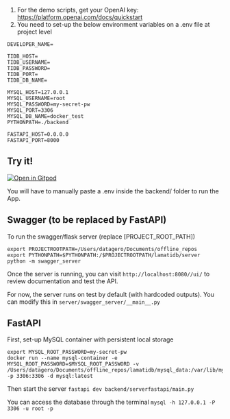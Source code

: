 
1. For the demo scripts, get your OpenAI key: https://platform.openai.com/docs/quickstart
2. You need to set-up the below environment variables on a .env file at project level

```
DEVELOPER_NAME=

TIDB_HOST=
TIDB_USERNAME=
TIDB_PASSWORD=
TIDB_PORT=
TIDB_DB_NAME=

MYSQL_HOST=127.0.0.1
MYSQL_USERNAME=root
MYSQL_PASSWORD=my-secret-pw
MYSQL_PORT=3306
MYSQL_DB_NAME=docker_test
PYTHONPATH=./backend

FASTAPI_HOST=0.0.0.0
FASTAPI_PORT=8000
```

## Try it!

[![Open in Gitpod](https://gitpod.io/button/open-in-gitpod.svg)](https://gitpod.io/new/#https://github.com/datagero/pico-scholar)

You will have to manually paste a .env inside the backend/ folder to run the App.

## Swagger (to be replaced by FastAPI)
To run the swagger/flask server (replace [PROJECT_ROOT_PATH])

```
export PROJECTROOTPATH=/Users/datagero/Documents/offline_repos
export PYTHONPATH=$PYTHONPATH:/$PROJECTROOTPATH/lamatidb/server
python -m swagger_server
```

Once the server is running, you can visit `http://localhost:8080//ui/` to review documentation and test the API.

For now, the server runs on test by default (with hardcoded outputs). You can modify this in `server/swagger_server/__main__.py`

## FastAPI
First, set-up MySQL container with persistent local storage

```
export MYSQL_ROOT_PASSWORD=my-secret-pw
docker run --name mysql-container -e MYSQL_ROOT_PASSWORD=$MYSQL_ROOT_PASSWORD -v /Users/datagero/Documents/offline_repos/lamatidb/mysql_data:/var/lib/mysql -p 3306:3306 -d mysql:latest
```

Then start the server
`fastapi dev backend/serverfastapi/main.py`

You can access the database through the terminal
`mysql -h 127.0.0.1 -P 3306 -u root -p`